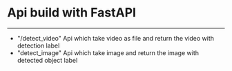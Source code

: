 # Api build with **FastAPI**
---
- "/detect_video"
    Api  which take video as file and return the video with detection label
- "detect_image"
    Api which take image and return the image with detected object label
